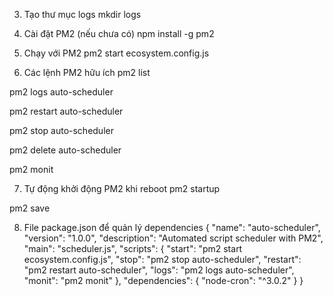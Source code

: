 3. Tạo thư mục logs
   mkdir logs

4. Cài đặt PM2 (nếu chưa có)
   npm install -g pm2

5. Chạy với PM2
   pm2 start ecosystem.config.js

6. Các lệnh PM2 hữu ích
   pm2 list

pm2 logs auto-scheduler

pm2 restart auto-scheduler

pm2 stop auto-scheduler

pm2 delete auto-scheduler

pm2 monit

7. Tự động khởi động PM2 khi reboot
   pm2 startup

pm2 save

8. File package.json để quản lý dependencies
   {
   "name": "auto-scheduler",
   "version": "1.0.0",
   "description": "Automated script scheduler with PM2",
   "main": "scheduler.js",
   "scripts": {
   "start": "pm2 start ecosystem.config.js",
   "stop": "pm2 stop auto-scheduler",
   "restart": "pm2 restart auto-scheduler",
   "logs": "pm2 logs auto-scheduler",
   "monit": "pm2 monit"
   },
   "dependencies": {
   "node-cron": "^3.0.2"
   }
   }
